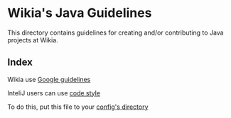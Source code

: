 # Wikia's Java Guidelines

This directory contains guidelines for creating and/or contributing to Java projects at Wikia.

## Index

Wikia use [Google guidelines](https://google-styleguide.googlecode.com/svn/trunk/javaguide.html)

InteliJ users can use [code style](https://google-styleguide.googlecode.com/svn/trunk/intellij-java-google-style.xml)

To do this, put this file to your [config's directory](https://intellij-support.jetbrains.com/entries/23358108-Directories-used-by-the-IDE-to-store-settings-caches-plugins-and-logs)
